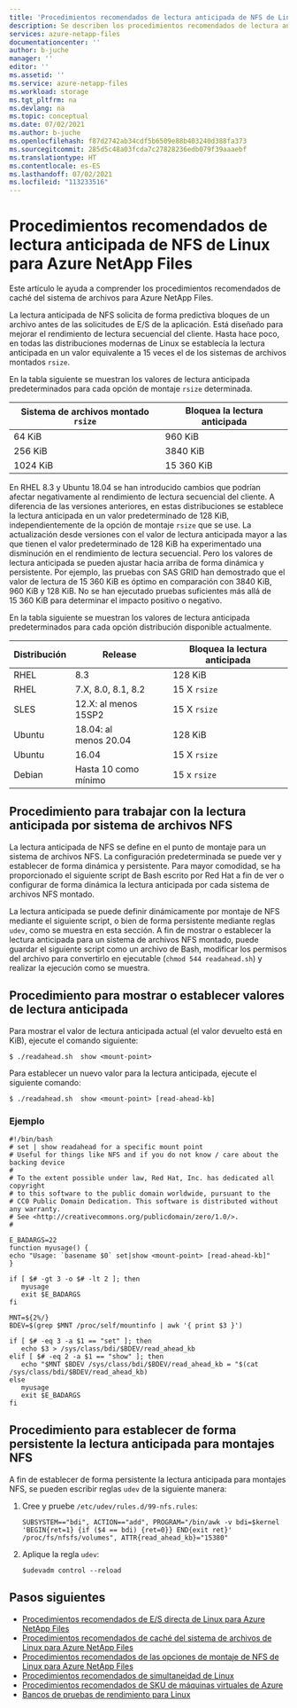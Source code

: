 ```yaml
---
title: 'Procedimientos recomendados de lectura anticipada de NFS de Linux para Azure NetApp Files: ranuras de sesión y entradas de tabla de ranuras | Microsoft Docs'
description: Se describen los procedimientos recomendados de lectura anticipada de la caché del sistema de archivos y NFS de Linux para Azure NetApp Files.
services: azure-netapp-files
documentationcenter: ''
author: b-juche
manager: ''
editor: ''
ms.assetid: ''
ms.service: azure-netapp-files
ms.workload: storage
ms.tgt_pltfrm: na
ms.devlang: na
ms.topic: conceptual
ms.date: 07/02/2021
ms.author: b-juche
ms.openlocfilehash: f87d2742ab34cdf5b6509e88b403240d388fa373
ms.sourcegitcommit: 285d5c48a03fcda7c27828236edb079f39aaaebf
ms.translationtype: HT
ms.contentlocale: es-ES
ms.lasthandoff: 07/02/2021
ms.locfileid: "113233516"
---
```

# <a name="linux-nfs-read-ahead-best-practices-for-azure-netapp-files"></a>Procedimientos recomendados de lectura anticipada de NFS de Linux para Azure NetApp Files

Este artículo le ayuda a comprender los procedimientos recomendados de caché del sistema de archivos para Azure NetApp Files.  

La lectura anticipada de NFS solicita de forma predictiva bloques de un archivo antes de las solicitudes de E/S de la aplicación. Está diseñado para mejorar el rendimiento de lectura secuencial del cliente.  Hasta hace poco, en todas las distribuciones modernas de Linux se establecía la lectura anticipada en un valor equivalente a 15 veces el de los sistemas de archivos montados `rsize`.  

En la tabla siguiente se muestran los valores de lectura anticipada predeterminados para cada opción de montaje `rsize` determinada.

| Sistema de archivos montado `rsize` | Bloquea la lectura anticipada |
|-|-|
| 64 KiB | 960 KiB |
| 256 KiB | 3840 KiB |
| 1024 KiB | 15 360 KiB |

En RHEL 8.3 y Ubuntu 18.04 se han introducido cambios que podrían afectar negativamente al rendimiento de lectura secuencial del cliente.  A diferencia de las versiones anteriores, en estas distribuciones se establece la lectura anticipada en un valor predeterminado de 128 KiB, independientemente de la opción de montaje `rsize` que se use. La actualización desde versiones con el valor de lectura anticipada mayor a las que tienen el valor predeterminado de 128 KiB ha experimentado una disminución en el rendimiento de lectura secuencial. Pero los valores de lectura anticipada se pueden ajustar hacia arriba de forma dinámica y persistente.  Por ejemplo, las pruebas con SAS GRID han demostrado que el valor de lectura de 15 360 KiB es óptimo en comparación con 3840 KiB, 960 KiB y 128 KiB.  No se han ejecutado pruebas suficientes más allá de 15 360 KiB para determinar el impacto positivo o negativo.

En la tabla siguiente se muestran los valores de lectura anticipada predeterminados para cada opción distribución disponible actualmente.

|     Distribución    |     Release    |     Bloquea la lectura anticipada    |
|-|-|-|
|     RHEL    |     8.3    |     128 KiB    |
|     RHEL    |     7.X, 8.0, 8.1, 8.2    |     15 X `rsize`    |
|     SLES    |     12.X: al menos 15SP2    |     15 X `rsize`    |
|     Ubuntu    |     18.04: al menos 20.04    |     128 KiB    |
|     Ubuntu    |     16.04    |     15 X `rsize`    |
|     Debian    |     Hasta 10 como mínimo    |     15 x `rsize`    |


## <a name="how-to-work-with-per-nfs-filesystem-read-ahead"></a>Procedimiento para trabajar con la lectura anticipada por sistema de archivos NFS   

La lectura anticipada de NFS se define en el punto de montaje para un sistema de archivos NFS. La configuración predeterminada se puede ver y establecer de forma dinámica y persistente.  Para mayor comodidad, se ha proporcionado el siguiente script de Bash escrito por Red Hat a fin de ver o configurar de forma dinámica la lectura anticipada por cada sistema de archivos NFS montado.

La lectura anticipada se puede definir dinámicamente por montaje de NFS mediante el siguiente script, o bien de forma persistente mediante reglas `udev`, como se muestra en esta sección.  A fin de mostrar o establecer la lectura anticipada para un sistema de archivos NFS montado, puede guardar el siguiente script como un archivo de Bash, modificar los permisos del archivo para convertirlo en ejecutable (`chmod 544 readahead.sh`) y realizar la ejecución como se muestra. 

## <a name="how-to-show-or-set-read-ahead-values"></a>Procedimiento para mostrar o establecer valores de lectura anticipada   

Para mostrar el valor de lectura anticipada actual (el valor devuelto está en KiB), ejecute el comando siguiente:  

`$ ./readahead.sh  show <mount-point>`   

Para establecer un nuevo valor para la lectura anticipada, ejecute el siguiente comando:   

`$ ./readahead.sh  show <mount-point> [read-ahead-kb]`
 
### <a name="example"></a>Ejemplo   

```
#!/bin/bash
# set | show readahead for a specific mount point
# Useful for things like NFS and if you do not know / care about the backing device
#
# To the extent possible under law, Red Hat, Inc. has dedicated all copyright
# to this software to the public domain worldwide, pursuant to the
# CC0 Public Domain Dedication. This software is distributed without any warranty.
# See <http://creativecommons.org/publicdomain/zero/1.0/>.
#

E_BADARGS=22
function myusage() {
echo "Usage: `basename $0` set|show <mount-point> [read-ahead-kb]"
}

if [ $# -gt 3 -o $# -lt 2 ]; then
   myusage
   exit $E_BADARGS
fi

MNT=${2%/}
BDEV=$(grep $MNT /proc/self/mountinfo | awk '{ print $3 }')

if [ $# -eq 3 -a $1 == "set" ]; then
   echo $3 > /sys/class/bdi/$BDEV/read_ahead_kb
elif [ $# -eq 2 -a $1 == "show" ]; then
   echo "$MNT $BDEV /sys/class/bdi/$BDEV/read_ahead_kb = "$(cat /sys/class/bdi/$BDEV/read_ahead_kb)
else
   myusage
   exit $E_BADARGS
fi
```

## <a name="how-to-persistently-set-read-ahead-for-nfs-mounts"></a>Procedimiento para establecer de forma persistente la lectura anticipada para montajes NFS

A fin de establecer de forma persistente la lectura anticipada para montajes NFS, se pueden escribir reglas `udev` de la siguiente manera:    

1. Cree y pruebe `/etc/udev/rules.d/99-nfs.rules`:

    `SUBSYSTEM=="bdi", ACTION=="add", PROGRAM="/bin/awk -v bdi=$kernel 'BEGIN{ret=1} {if ($4 == bdi) {ret=0}} END{exit ret}' /proc/fs/nfsfs/volumes", ATTR{read_ahead_kb}="15380"`

2. Aplique la regla `udev`:   

    `$udevadm control --reload`

## <a name="next-steps"></a>Pasos siguientes  

* [Procedimientos recomendados de E/S directa de Linux para Azure NetApp Files](performance-linux-direct-io.md)
* [Procedimientos recomendados de caché del sistema de archivos de Linux para Azure NetApp Files](performance-linux-filesystem-cache.md)
* [Procedimientos recomendados de las opciones de montaje de NFS de Linux para Azure NetApp Files](performance-linux-mount-options.md)
* [Procedimientos recomendados de simultaneidad de Linux](performance-linux-concurrency-session-slots.md)
* [Procedimientos recomendados de SKU de máquinas virtuales de Azure](performance-virtual-machine-sku.md) 
* [Bancos de pruebas de rendimiento para Linux](performance-benchmarks-linux.md) 
